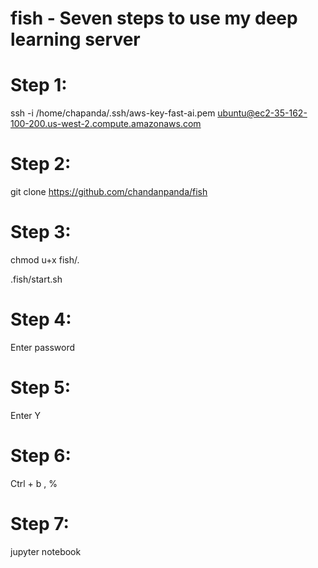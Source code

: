 # fish - Seven steps to use my deep learning server

# Step 1:
ssh -i /home/chapanda/.ssh/aws-key-fast-ai.pem ubuntu@ec2-35-162-100-200.us-west-2.compute.amazonaws.com

# Step 2:
git clone https://github.com/chandanpanda/fish	

# Step 3:
chmod u+x fish/*.*

.fish/start.sh

# Step 4:
Enter password

# Step 5:
Enter Y

# Step 6:
Ctrl + b , %

# Step 7:
jupyter notebook
